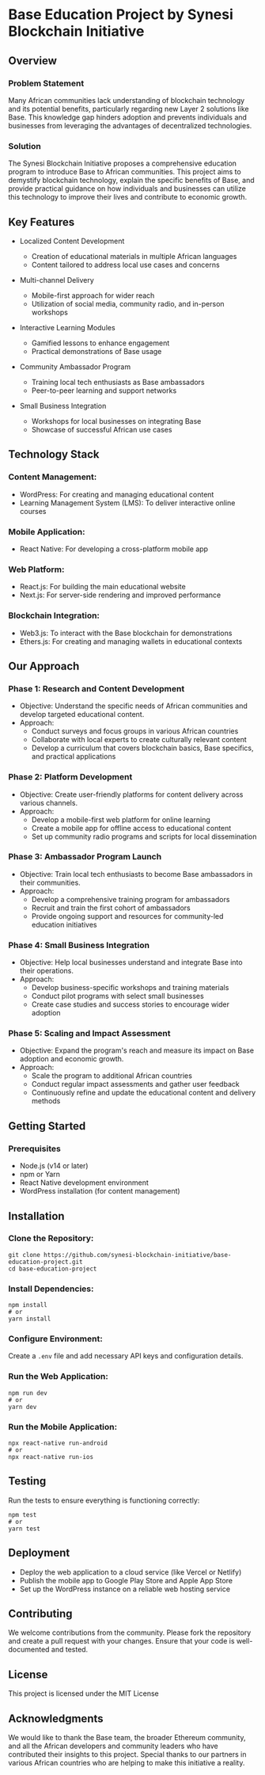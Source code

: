# Base Education Project by Synesi Blockchain Initiative

## Overview

### Problem Statement

Many African communities lack understanding of blockchain technology and its potential benefits, particularly regarding new Layer 2 solutions like Base. This knowledge gap hinders adoption and prevents individuals and businesses from leveraging the advantages of decentralized technologies.

### Solution

The Synesi Blockchain Initiative proposes a comprehensive education program to introduce Base to African communities. This project aims to demystify blockchain technology, explain the specific benefits of Base, and provide practical guidance on how individuals and businesses can utilize this technology to improve their lives and contribute to economic growth.

## Key Features

- Localized Content Development

  - Creation of educational materials in multiple African languages
  - Content tailored to address local use cases and concerns

- Multi-channel Delivery

  - Mobile-first approach for wider reach
  - Utilization of social media, community radio, and in-person workshops

- Interactive Learning Modules

  - Gamified lessons to enhance engagement
  - Practical demonstrations of Base usage

- Community Ambassador Program

  - Training local tech enthusiasts as Base ambassadors
  - Peer-to-peer learning and support networks

- Small Business Integration
  - Workshops for local businesses on integrating Base
  - Showcase of successful African use cases

## Technology Stack

### Content Management:

- WordPress: For creating and managing educational content
- Learning Management System (LMS): To deliver interactive online courses

### Mobile Application:

- React Native: For developing a cross-platform mobile app

### Web Platform:

- React.js: For building the main educational website
- Next.js: For server-side rendering and improved performance

### Blockchain Integration:

- Web3.js: To interact with the Base blockchain for demonstrations
- Ethers.js: For creating and managing wallets in educational contexts

## Our Approach

### Phase 1: Research and Content Development

- Objective: Understand the specific needs of African communities and develop targeted educational content.
- Approach:
  - Conduct surveys and focus groups in various African countries
  - Collaborate with local experts to create culturally relevant content
  - Develop a curriculum that covers blockchain basics, Base specifics, and practical applications

### Phase 2: Platform Development

- Objective: Create user-friendly platforms for content delivery across various channels.
- Approach:
  - Develop a mobile-first web platform for online learning
  - Create a mobile app for offline access to educational content
  - Set up community radio programs and scripts for local dissemination

### Phase 3: Ambassador Program Launch

- Objective: Train local tech enthusiasts to become Base ambassadors in their communities.
- Approach:
  - Develop a comprehensive training program for ambassadors
  - Recruit and train the first cohort of ambassadors
  - Provide ongoing support and resources for community-led education initiatives

### Phase 4: Small Business Integration

- Objective: Help local businesses understand and integrate Base into their operations.
- Approach:
  - Develop business-specific workshops and training materials
  - Conduct pilot programs with select small businesses
  - Create case studies and success stories to encourage wider adoption

### Phase 5: Scaling and Impact Assessment

- Objective: Expand the program's reach and measure its impact on Base adoption and economic growth.
- Approach:
  - Scale the program to additional African countries
  - Conduct regular impact assessments and gather user feedback
  - Continuously refine and update the educational content and delivery methods

## Getting Started

### Prerequisites

- Node.js (v14 or later)
- npm or Yarn
- React Native development environment
- WordPress installation (for content management)

## Installation

### Clone the Repository:

```
git clone https://github.com/synesi-blockchain-initiative/base-education-project.git
cd base-education-project
```

### Install Dependencies:

```
npm install
# or
yarn install
```

### Configure Environment:

Create a `.env` file and add necessary API keys and configuration details.

### Run the Web Application:

```
npm run dev
# or
yarn dev
```

### Run the Mobile Application:

```
npx react-native run-android
# or
npx react-native run-ios
```

## Testing

Run the tests to ensure everything is functioning correctly:

```
npm test
# or
yarn test
```

## Deployment

- Deploy the web application to a cloud service (like Vercel or Netlify)
- Publish the mobile app to Google Play Store and Apple App Store
- Set up the WordPress instance on a reliable web hosting service

## Contributing

We welcome contributions from the community. Please fork the repository and create a pull request with your changes. Ensure that your code is well-documented and tested.

## License

This project is licensed under the MIT License

## Acknowledgments

We would like to thank the Base team, the broader Ethereum community, and all the African developers and community leaders who have contributed their insights to this project. Special thanks to our partners in various African countries who are helping to make this initiative a reality.
